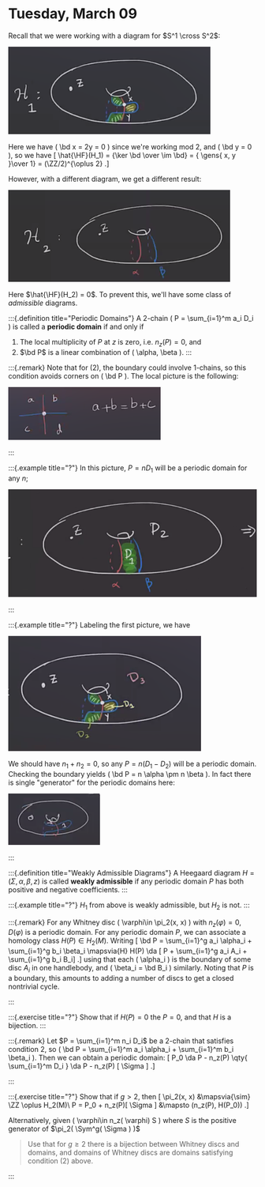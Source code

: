# Tuesday, March 09

Recall that we were working with a diagram for $S^1 \cross S^2$:

![image_2021-03-09-11-14-10](figures/image_2021-03-09-11-14-10.png)

Here we have \( \bd x = 2y = 0 \) since we're working mod 2, and \( \bd y = 0 \), so we have
\[
\hat{\HF}(H_1) = {\ker \bd \over \im \bd} = { \gens{ x, y }\over 1} = (\ZZ/2)^{\oplus 2} 
.\]

However, with a different diagram, we get a different result:


![image_2021-03-09-11-15-46](figures/image_2021-03-09-11-15-46.png)

Here $\hat{\HF}(H_2) = 0$.
To prevent this, we'll have some class of *admissible* diagrams.


:::{.definition title="Periodic Domains"}
A 2-chain \( P = \sum_{i=1}^m a_i D_i \) is called a **periodic domain** if and only if 

1. The local multiplicity of $P$ at $z$ is zero, i.e. $n_z(P) = 0$, and
2. $\bd P$ is a linear combination of \( \alpha, \beta \).
:::

:::{.remark}
Note that for (2), the boundary could involve 1-chains, so this condition avoids corners on \( \bd P \).
The local picture is the following:

![image_2021-03-09-11-19-12](figures/image_2021-03-09-11-19-12.png)

:::


:::{.example title="?"}
In this picture, $P = nD_1$ will be a periodic domain for any $n$;

![image_2021-03-09-11-20-54](figures/image_2021-03-09-11-20-54.png)

:::


:::{.example title="?"}
Labeling the first picture, we have

![image_2021-03-09-11-21-32](figures/image_2021-03-09-11-21-32.png)

We should have $n_1 + n_2 = 0$, so any $P = n(D_1 - D_2)$ will be a periodic domain.
Checking the boundary yields \( \bd P = n \alpha \pm n \beta \).
In fact there is single "generator" for the periodic domains here:

![image_2021-03-09-11-23-43](figures/image_2021-03-09-11-23-43.png)

:::


:::{.definition title="Weakly Admissible Diagrams"}
A Heegaard diagram $H = ( \Sigma, \alpha, \beta, z)$ is called **weakly admissible** if any periodic domain $P$ has both positive and negative coefficients.
:::


:::{.example title="?"}
$H_1$ from above is weakly admissible, but $H_2$ is not.
:::


:::{.remark}
For any Whitney disc \( \varphi\in \pi_2(x, x) \) with $n_z( \varphi) = 0$, $D( \varphi)$ is a periodic domain.
For any periodic domain $P$, we can associate a homology class $H(P) \in H_2(M)$.
Writing
\[
\bd P = \sum_{i=1}^g a_i \alpha_i + \sum_{i=1}^g b_i \beta_i
\mapsvia{H} 
H(P) \da [ P + \sum_{i=1}^g a_i A_i + \sum_{i=1}^g b_i B_i]
.\]
using that each \( \alpha_i \) is the boundary of some disc $A_i$ in one handlebody, and \( \beta_i = \bd B_i \) similarly.
Noting that $P$ is a boundary, this amounts to adding a number of discs to get a closed nontrivial cycle.

:::



:::{.exercise title="?"}
Show that if $H(P) =0$ the $P=0$, and that $H$ is a bijection.
:::


:::{.remark}
Let $P = \sum_{i=1}^m n_i D_i$ be a 2-chain that satisfies condition 2, so \( \bd P = \sum_{i=1}^m a_i \alpha_i + \sum_{i=1}^m b_i \beta_i \).
Then we can obtain a periodic domain:
\[
P_0 
\da P - n_z(P) \qty{ \sum_{i=1}^m D_i }
\da P - n_z(P) [ \Sigma ]
.\]

:::


:::{.exercise title="?"}
Show that if $g>2$, then 
\[
\pi_2(x, x) &\mapsvia{\sim}  \ZZ \oplus H_2(M)\\
P = P_0 + n_z(P)[ \Sigma ] &\mapsto (n_z(P), H(P_0))
.\]

Alternatively, given \( \varphi\in n_z( \varphi) S \) where $S$ is the positive generator of $\pi_2( \Sym^g( \Sigma ) )$

> Use that for $g\geq 2$ there is a bijection between Whitney discs and domains, and domains of Whitney discs are domains satisfying condition (2) above.


:::





